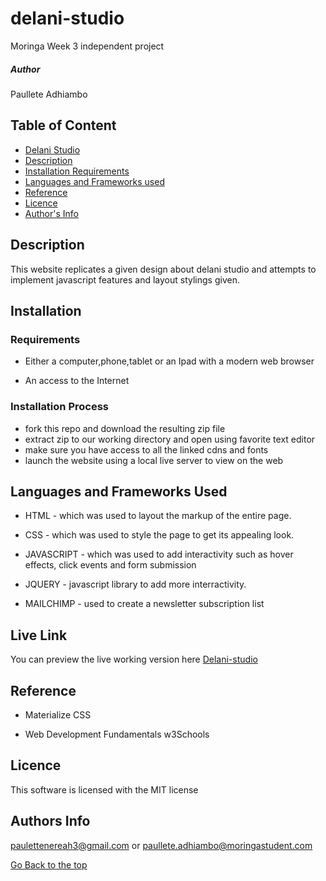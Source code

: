 # delani-studio
Moringa Week 3 independent project

##### Author
Paullete Adhiambo

## Table of Content

+ [Delani Studio](#delani-studio)
+ [Description](#Description)
+ [Installation Requirements](#Installation)
+ [Languages and Frameworks used](#Languages-used)
+ [Reference](#reference)
+ [Licence](#licence)
+ [Author's Info](#author-Info)

## Description
This website replicates a given design about delani studio and attempts to implement javascript features and layout stylings given.

## Installation

### Requirements

* Either a computer,phone,tablet or an Ipad with a modern web browser

* An access to the Internet

### Installation Process

- fork this repo and download the resulting zip file
- extract zip to our working directory and open using favorite text editor
- make sure you have access to all the linked cdns and fonts 
- launch the website using a local live server to view on the web

## Languages and Frameworks Used
* HTML - which was used to layout the markup of the entire page.

* CSS - which was used to style the page to get its appealing look. 

* JAVASCRIPT - which was used to add interactivity such as hover effects, click events and form submission

* JQUERY - javascript library to add more interractivity.

* MAILCHIMP - used to create a newsletter subscription list

## Live Link

You can preview the live working version here
[Delani-studio](https://ckm54.github.io/delani-studio/)

## Reference
* Materialize CSS

* Web Development Fundamentals w3Schools

## Licence

This software is licensed with the MIT license

## Authors Info
paulettenereah3@gmail.com or paullete.adhiambo@moringastudent.com


[Go Back to the top](#delani-studio)
